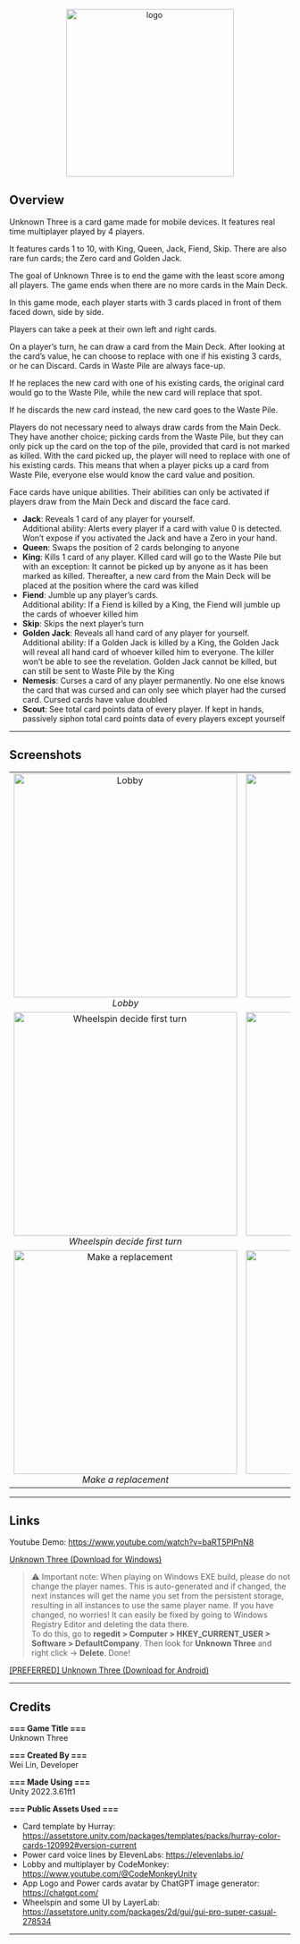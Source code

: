 <p align="center">
  <img src="https://quek-wei-lin-website.in/wp-content/uploads/2025/08/logo-1-768x768.png" alt="logo" width="300"/>
</p>

## Overview

Unknown Three is a card game made for mobile devices. It features real time multiplayer played by 4 players.

It features cards 1 to 10, with King, Queen, Jack, Fiend, Skip. There are also rare fun cards; the Zero card and Golden Jack.

The goal of Unknown Three is to end the game with the least score among all players. The game ends when there are no more cards in the Main Deck.

In this game mode, each player starts with 3 cards placed in front of them faced down, side by side.

Players can take a peek at their own left and right cards.

On a player’s turn, he can draw a card from the Main Deck. After looking at the card’s value, he can choose to replace with one if his existing 3 cards, or he can Discard. Cards in Waste Pile are always face-up.

If he replaces the new card with one of his existing cards, the original card would go to the Waste Pile, while the new card will replace that spot.

If he discards the new card instead, the new card goes to the Waste Pile.

Players do not necessary need to always draw cards from the Main Deck. They have another choice; picking cards from the Waste Pile, but they can only pick up the card on the top of the pile, provided that card is not marked as killed. With the card picked up, the player will need to replace with one of his existing cards. This means that when a player picks up a card from Waste Pile, everyone else would know the card value and position.

Face cards have unique abilities. Their abilities can only be activated if players draw from the Main Deck and discard the face card.

- **Jack**: Reveals 1 card of any player for yourself.  
  Additional ability: Alerts every player if a card with value 0 is detected. Won’t expose if you activated the Jack and have a Zero in your hand.
- **Queen**: Swaps the position of 2 cards belonging to anyone
- **King**: Kills 1 card of any player. Killed card will go to the Waste Pile but with an exception: It cannot be picked up by anyone as it has been marked as killed. Thereafter, a new card from the Main Deck will be placed at the position where the card was killed
- **Fiend**: Jumble up any player’s cards.  
  Additional ability: If a Fiend is killed by a King, the Fiend will jumble up the cards of whoever killed him
- **Skip**: Skips the next player’s turn
- **Golden Jack**: Reveals all hand card of any player for yourself.  
  Additional ability: If a Golden Jack is killed by a King, the Golden Jack will reveal all hand card of whoever killed him to everyone. The killer won’t be able to see the revelation. Golden Jack cannot be killed, but can still be sent to Waste Pile by the King
- **Nemesis**: Curses a card of any player permanently. No one else knows the card that was cursed and can only see which player had the cursed card. Cursed cards have value doubled
- **Scout**: See total card points data of every player. If kept in hands, passively siphon total card points data of every players except yourself

---

## Screenshots

<table align="center">
  <tr>
    <td align="center" width="50%">
      <img src="https://quek-wei-lin-website.in/wp-content/uploads/2025/08/Lobby.png" alt="Lobby" width="400"/><br/>
      <em>Lobby</em>
    </td>
    <td align="center" width="50%">
      <img src="https://quek-wei-lin-website.in/wp-content/uploads/2025/08/Start-of-Game.png" alt="Start of Game" width="400"/><br/>
      <em>Start of Game</em>
    </td>
  </tr>
  <tr>
    <td align="center" width="50%">
      <img src="https://quek-wei-lin-website.in/wp-content/uploads/2025/08/Wheelspin-decide-first-turn.png" alt="Wheelspin decide first turn" width="400"/><br/>
      <em>Wheelspin decide first turn</em>
    </td>
    <td align="center" width="50%">
      <img src="https://quek-wei-lin-website.in/wp-content/uploads/2025/08/Draw-Deck-or-Waste-Pile.png" alt="Draw Deck or Waste Pile" width="400"/><br/>
      <em>Draw Deck or Waste Pile</em>
    </td>
  </tr>
  <tr>
    <td align="center" width="50%">
      <img src="https://quek-wei-lin-website.in/wp-content/uploads/2025/08/Make-a-replacement.png" alt="Make a replacement" width="400"/><br/>
      <em>Make a replacement</em>
    </td>
    <td align="center" width="50%">
      <img src="https://quek-wei-lin-website.in/wp-content/uploads/2025/08/Power-cards.png" alt="Power cards" width="400"/><br/>
      <em>Power cards</em>
    </td>
  </tr>
</table>

---

## Links

Youtube Demo: https://www.youtube.com/watch?v=baRT5PIPnN8

[Unknown Three (Download for Windows)](https://mega.nz/file/6kkkkIib#SemrqiWrk7f7l4tbRLT0_uwtnLtfaHgiRy5FVB47ZoU)

> ⚠️ Important note: When playing on Windows EXE build, please do not change the player names. This is auto-generated and if changed, the next instances will get the name you set from the persistent storage, resulting in all instances to use the same player name. If you have changed, no worries! It can easily be fixed by going to Windows Registry Editor and deleting the data there.  
> To do this, go to **regedit > Computer > HKEY_CURRENT_USER > Software > DefaultCompany**. Then look for **Unknown Three** and right click → **Delete**. Done!

[[PREFERRED] Unknown Three (Download for Android)](https://mega.nz/file/v592iRyS#EuePMF4RLIiQoS8ztbckZY4DGvSGY5xi1Nys5-9eiDY)

---

## Credits

**=== Game Title ===**  
Unknown Three  

**=== Created By ===**  
Wei Lin, Developer  

**=== Made Using ===**  
Unity 2022.3.61ft1  

**=== Public Assets Used ===**  
- Card template by Hurray: https://assetstore.unity.com/packages/templates/packs/hurray-color-cards-120992#version-current  
- Power card voice lines by ElevenLabs: https://elevenlabs.io/  
- Lobby and multiplayer by CodeMonkey: https://www.youtube.com/@CodeMonkeyUnity  
- App Logo and Power cards avatar by ChatGPT image generator: https://chatgpt.com/  
- Wheelspin and some UI by LayerLab: https://assetstore.unity.com/packages/2d/gui/gui-pro-super-casual-278534

---
